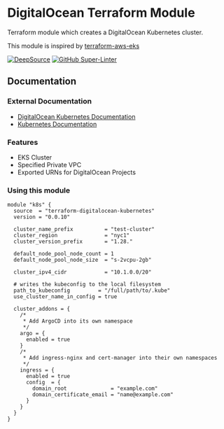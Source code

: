 # DigitalOcean Terraform Module
Terraform module which creates a DigitalOcean Kubernetes cluster.

This module is inspired by [terraform-aws-eks](https://github.com/terraform-aws-modules/terraform-aws-eks)

[![DeepSource](https://app.deepsource.com/gh/johncosta/terraform-digitalocean-kubernetes.svg/?label=active+issues&show_trend=true&token=ZtqfwW9-roxIC4Aa8ZyhrmGB)](https://app.deepsource.com/gh/johncosta/terraform-digitalocean-kubernetes/)
[![GitHub Super-Linter](https://github.com/johncosta/template-repository/actions/workflows/linter.yml/badge.svg)](https://github.com/marketplace/actions/super-linter)

## Documentation

### External Documentation

* [DigitalOcean Kubernetes Documentation](https://docs.digitalocean.com/products/kubernetes/)
* [Kubernetes Documentation](https://kubernetes.io/docs/home/)

### Features

* EKS Cluster
* Specified Private VPC
* Exported URNs for DigitalOcean Projects

### Using this module

```hcl
module "k8s" {
  source  = "terraform-digitalocean-kubernetes"
  version = "0.0.10"

  cluster_name_prefix          = "test-cluster"
  cluster_region               = "nyc1"
  cluster_version_prefix       = "1.28."

  default_node_pool_node_count = 1
  default_node_pool_node_size  = "s-2vcpu-2gb"

  cluster_ipv4_cidr            = "10.1.0.0/20"

  # writes the kubeconfig to the local filesystem
  path_to_kubeconfig         = "/full/path/to/.kube"
  use_cluster_name_in_config = true

  cluster_addons = {
    /*
     * Add ArgoCD into its own namespace
     */
    argo = {
      enabled = true
    }
    /*
     * Add ingress-nginx and cert-manager into their own namespaces
     */
    ingress = {
      enabled = true
      config  = {
        domain_root              = "example.com"
        domain_certificate_email = "name@example.com"
      }
    }
  }
}
```
